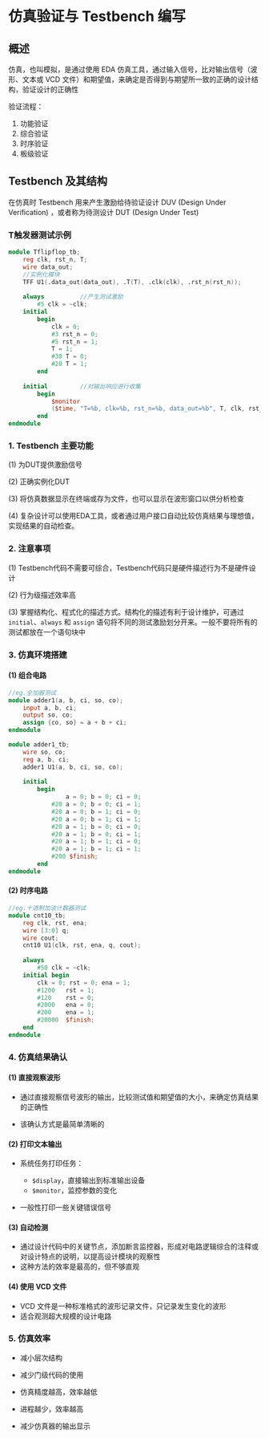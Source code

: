 # 仿真验证与 Testbench 编写

## 概述

仿真，也叫模拟，是通过使用 EDA 仿真工具，通过输入信号，比对输出信号（波形、文本或 VCD 文件）和期望值，来确定是否得到与期望所一致的正确的设计结构，验证设计的正确性

验证流程：

1. 功能验证
2. 综合验证
3. 时序验证
4. 板级验证



## Testbench 及其结构

在仿真时 Testbench 用来产生激励给待验证设计 DUV (Design Under Verification) ，或者称为待测设计 DUT (Design Under Test)

### T触发器测试示例

```verilog
module Tflipflop_tb;
    reg clk, rst_n, T;
    wire data_out;
    //实例化模块
    TFF U1(.data_out(data_out), .T(T), .clk(clk), .rst_n(rst_n));
    
    always			//产生测试激励
        #5 clk = ~clk;
    initial
        begin
            clk = 0;
            #3 rst_n = 0;
            #5 rst_n = 1;
            T = 1;
            #30 T = 0;
            #20 T = 1;
        end
    
    initial			//对输出响应进行收集
        begin
            $monitor
            ($time, "T=%b, clk=%b, rst_n=%b, data_out=%b", T, clk, rst_n, data_out);
        end
endmodule
```



### 1. Testbench 主要功能

(1) 为DUT提供激励信号

(2) 正确实例化DUT

(3) 将仿真数据显示在终端或存为文件，也可以显示在波形窗口以供分析检查

(4) 复杂设计可以使用EDA工具，或者通过用户接口自动比较仿真结果与理想值，实现结果的自动检查。



### 2. 注意事项

(1) Testbench代码不需要可综合，Testbench代码只是硬件描述行为不是硬件设计

(2) 行为级描述效率高

(3) 掌握结构化、程式化的描述方式。结构化的描述有利于设计维护，可通过 `initial`、`always` 和 `assign` 语句将不同的测试激励划分开来。一般不要将所有的测试都放在一个语句块中



### 3. 仿真环境搭建

#### (1) 组合电路

```verilog
//eg.全加器测试
module adder1(a, b, ci, so, co);
    input a, b, ci;
    output so, co;
    assign {co, so} = a + b + ci;
endmodule

module adder1_tb;
    wire so, co;
    reg a, b, ci;
    adder1 U1(a, b, ci, so, co);
    
    initial
        begin
            	a = 0; b = 0; ci = 0;
            #20 a = 0; b = 0; ci = 1;
            #20 a = 0; b = 1; ci = 0;
            #20 a = 0; b = 1; ci = 1;
            #20 a = 1; b = 0; ci = 0;
            #20 a = 1; b = 0; ci = 1;
            #20 a = 1; b = 1; ci = 0;
            #20 a = 1; b = 1; ci = 1;
            #200 $finish;
        end
endmodule
```



#### (2) 时序电路

```verilog
//eg.十进制加法计数器测试
module cnt10_tb;
    reg clk, rst, ena;
    wire [3:0] q;
    wire cout;
    cnt10 U1(clk, rst, ena, q, cout);
    
    always
        #50 clk = ~clk;
    initial begin
        clk = 0; rst = 0; ena = 1;
        #1200	rst = 1;
        #120  	rst = 0;
        #2000 	ena = 0;
        #200  	ena = 1;
        #20000 	$finish;
    end
endmodule
```



### 4. 仿真结果确认

#### (1) 直接观察波形

+ 通过直接观察信号波形的输出，比较测试值和期望值的大小，来确定仿真结果的正确性

+ 该确认方式是最简单清晰的

#### (2) 打印文本输出

+ 系统任务打印任务：
  + `$display`，直接输出到标准输出设备
  + `$monitor`，监控参数的变化

+ 一般性打印一些关键错误信号

#### (3) 自动检测

+ 通过设计代码中的关键节点，添加断言监控器，形成对电路逻辑综合的注释或对设计特点的说明，以提高设计模块的观察性
+ 这种方法的效率是最高的，但不够直观

#### (4) 使用 VCD 文件

+ VCD 文件是一种标准格式的波形记录文件，只记录发生变化的波形
+ 适合观测超大规模的设计电路



### 5. 仿真效率

+ 减小层次结构

+ 减少门级代码的使用

+ 仿真精度越高，效率越低

+ 进程越少，效率越高

+ 减少仿真器的输出显示